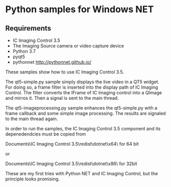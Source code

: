 # Python samples for Windows NET

## Requirements
* IC Imaging Control 3.5
* The Imaging Source camera or video capture device
* Python 3.7
* pyqt5
* pythonnet http://pythonnet.github.io/

These samples show how to use IC Imaging Control 3.5.

The qt5-simple.py sample simply displays the live video in a QT5 widget. For doing so, a frame filter is inserted into the display path of IC Imaging Control. The filter converts the IFrame of IC Imaging control into a QImage and mirros it. 
Then a signal is sent to the main thread.

The qt5-imageprocessing.py sample enhances the qt5-simple.py with a frame callback and some simple image processing. The results are signaled to the main thread again.

In order to run the samples, the IC Imaging Control 3.5 component and its depenedendcies must be copied from

Documents\IC Imaging Control 3.5\redist\dotnet\x64\ for 64 bit

or

Documents\IC Imaging Control 3.5\redist\dotnet\x86\ for 32bit 


These are my first tries with Python NET and IC Imaging Control, but the principle looks promising.
